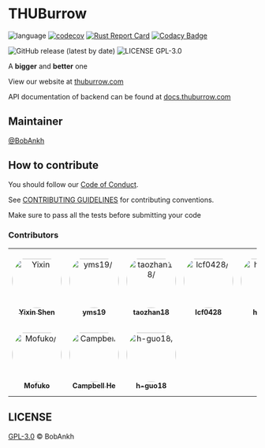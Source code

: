 # THUBurrow

![language](https://img.shields.io/github/languages/top/BobAnkh/THUBurrow?logo=rust&logoColor=orange)
[![codecov](https://codecov.io/gh/BobAnkh/THUBurrow/branch/main/graph/badge.svg?token=7QP055B1UK)](https://codecov.io/gh/BobAnkh/THUBurrow)
[![Rust Report Card](https://rust-reportcard.xuri.me/badge/github.com/BobAnkh/THUBurrow)](https://rust-reportcard.xuri.me/report/github.com/BobAnkh/THUBurrow)
[![Codacy Badge](https://app.codacy.com/project/badge/Grade/862ff67005124246a0811c1f8e47ea6d)](https://www.codacy.com/gh/BobAnkh/THUBurrow/dashboard?utm_source=github.com&amp;utm_medium=referral&amp;utm_content=BobAnkh/THUBurrow&amp;utm_campaign=Badge_Grade)

![GitHub release (latest by date)](https://img.shields.io/github/v/release/BobAnkh/THUBurrow?color=orange&logo=github-actions)
![LICENSE GPL-3.0](https://img.shields.io/github/license/BobAnkh/THUBurrow?logo=gpl)

A **bigger** and **better** one

View our website at [thuburrow.com](https://thuburrow.com)

API documentation of backend can be found at [docs.thuburrow.com](https://docs.thuburrow.com)

## Maintainer

[@BobAnkh](https://github.com/BobAnkh)

## How to contribute

You should follow our [Code of Conduct](/CODE_OF_CONDUCT.md).

See [CONTRIBUTING GUIDELINES](/CONTRIBUTING.md) for contributing conventions.

Make sure to pass all the tests before submitting your code

### Contributors

<table>
<tr>
    <td align="center" style="word-wrap: break-word; width: 150.0; height: 150.0">
        <a href=https://github.com/BobAnkh>
            <img src=https://avatars.githubusercontent.com/u/44333669?v=4 width="100;"  style="border-radius:50%;align-items:center;justify-content:center;overflow:hidden;padding-top:10px" alt=Yixin Shen/>
            <br />
            <sub style="font-size:14px"><b>Yixin Shen</b></sub>
        </a>
    </td>
    <td align="center" style="word-wrap: break-word; width: 150.0; height: 150.0">
        <a href=https://github.com/yms19>
            <img src=https://avatars.githubusercontent.com/u/66866460?v=4 width="100;"  style="border-radius:50%;align-items:center;justify-content:center;overflow:hidden;padding-top:10px" alt=yms19/>
            <br />
            <sub style="font-size:14px"><b>yms19</b></sub>
        </a>
    </td>
    <td align="center" style="word-wrap: break-word; width: 150.0; height: 150.0">
        <a href=https://github.com/taozhan18>
            <img src=https://avatars.githubusercontent.com/u/91649276?v=4 width="100;"  style="border-radius:50%;align-items:center;justify-content:center;overflow:hidden;padding-top:10px" alt=taozhan18/>
            <br />
            <sub style="font-size:14px"><b>taozhan18</b></sub>
        </a>
    </td>
    <td align="center" style="word-wrap: break-word; width: 150.0; height: 150.0">
        <a href=https://github.com/lcf0428>
            <img src=https://avatars.githubusercontent.com/u/91649383?v=4 width="100;"  style="border-radius:50%;align-items:center;justify-content:center;overflow:hidden;padding-top:10px" alt=lcf0428/>
            <br />
            <sub style="font-size:14px"><b>lcf0428</b></sub>
        </a>
    </td>
    <td align="center" style="word-wrap: break-word; width: 150.0; height: 150.0">
        <a href=https://github.com/hukz18>
            <img src=https://avatars.githubusercontent.com/u/49591637?v=4 width="100;"  style="border-radius:50%;align-items:center;justify-content:center;overflow:hidden;padding-top:10px" alt=hukz18/>
            <br />
            <sub style="font-size:14px"><b>hukz18</b></sub>
        </a>
    </td>
    <td align="center" style="word-wrap: break-word; width: 150.0; height: 150.0">
        <a href=https://github.com/ggbot123>
            <img src=https://avatars.githubusercontent.com/u/91649311?v=4 width="100;"  style="border-radius:50%;align-items:center;justify-content:center;overflow:hidden;padding-top:10px" alt=ggbot123/>
            <br />
            <sub style="font-size:14px"><b>ggbot123</b></sub>
        </a>
    </td>
</tr>
<tr>
    <td align="center" style="word-wrap: break-word; width: 150.0; height: 150.0">
        <a href=https://github.com/Mofuko1316>
            <img src=https://avatars.githubusercontent.com/u/55481739?v=4 width="100;"  style="border-radius:50%;align-items:center;justify-content:center;overflow:hidden;padding-top:10px" alt=Mofuko/>
            <br />
            <sub style="font-size:14px"><b>Mofuko</b></sub>
        </a>
    </td>
    <td align="center" style="word-wrap: break-word; width: 150.0; height: 150.0">
        <a href=https://github.com/duskmoon314>
            <img src=https://avatars.githubusercontent.com/u/20477228?v=4 width="100;"  style="border-radius:50%;align-items:center;justify-content:center;overflow:hidden;padding-top:10px" alt=Campbell He/>
            <br />
            <sub style="font-size:14px"><b>Campbell He</b></sub>
        </a>
    </td>
    <td align="center" style="word-wrap: break-word; width: 150.0; height: 150.0">
        <a href=https://github.com/h-guo18>
            <img src=https://avatars.githubusercontent.com/u/67671475?v=4 width="100;"  style="border-radius:50%;align-items:center;justify-content:center;overflow:hidden;padding-top:10px" alt=h-guo18/>
            <br />
            <sub style="font-size:14px"><b>h-guo18</b></sub>
        </a>
    </td>
</tr>
</table>

## LICENSE

[GPL-3.0](/LICENSE) © BobAnkh
